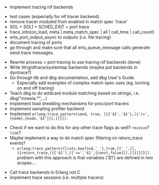 * Implement tracing nif backends
 - test cases (especially for nif tracer backend)
  - remove tracer moduled from enabled in match spec 'trace'
  - SOL + SOL1 + SCHED_EXIT + port trace
  - trace_info(on_load, meta | meta_match_spec | all | call_time | call_count)
  - erts_port_output_async to outputv (i.e. file tracing)
  - document tracing of ports
  - go through and make sure that all erts_queue_message calls generate
    send trace messages.
* Rewrite process + port tracing to use tracing nif backends (done)
* Write lttng/dtrace/systemtap backends (maybe put backends in dyntrace?)
* Go through ttb and dbg documentation, add dbg User's Guide.
  - Especially add examples of complex match spec uses (eg. turning on and off tracing)
* Teach dbg to do wildcard module matching based on strings, i.e. dbg("mnesia.*",...)
* Implement load shedding mechanisms for proc/port tracers
* Implement sampling profiler backend
* Implement `erlang:trace_pattern(send, true, [{{'$1','$2'},[{'/=',{node},{node,'$2'}}],[]}]).`
 - Check if we want to do this for any other trace flags as well? `receive`? `link`?
 - Maybe implement a way to do match spec filtering on return_trace events?
   - `erlang:trace_pattern({lists,keyfind,'_'},true,[{'_',[],[{return_trace,[{['$1'],[{'==','$1',{const,false}}],[]}]}]}]).`
     problem with this approach is that variables ('$1') are defined in two scopes....
* Call trace backends in Erlang not C
* Implement trace sessions (i.e. multiple tracers)
